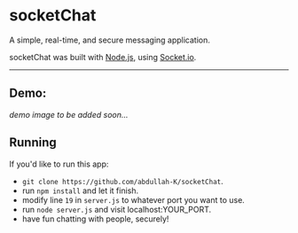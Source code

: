 # socketChat
A simple, real-time, and secure messaging application.

socketChat was built with [Node.js](https://nodejs.org/en/), using [Socket.io](https://socket.io).

___
## Demo:
_demo image to be added soon..._

## Running
If you'd like to run this app:
- `git clone https://github.com/abdullah-K/socketChat`.
- run `npm install` and let it finish.
- modify line `19` in `server.js` to whatever port you want to use.
- run `node server.js` and visit localhost:YOUR_PORT.
- have fun chatting with people, securely!